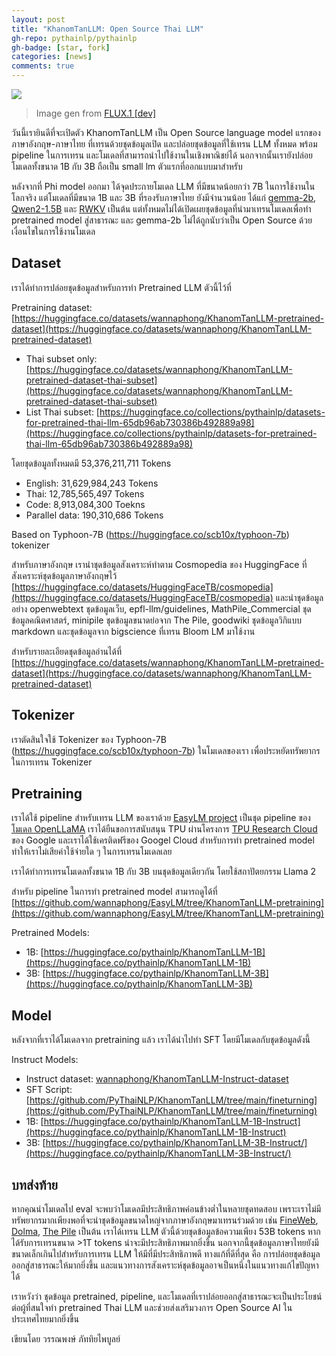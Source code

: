```yaml
---
layout: post
title: "KhanomTanLLM: Open Source Thai LLM"
gh-repo: pythainlp/pythainlp
gh-badge: [star, fork]
categories: [news]
comments: true
---
```


![](https://imgur.com/LpQmJqY.png)
> Image gen from [FLUX.1 [dev]](https://huggingface.co/spaces/black-forest-labs/FLUX.1-dev)

วันนี้เรายินดีที่จะเปิดตัว KhanomTanLLM เป็น Open Source language model แรกของภาษาอังกฤษ-ภาษาไทย ที่เทรนด้วยชุดข้อมูลเปิด และปล่อยชุดข้อมูลที่ใช้เทรน LLM ทั้งหมด พร้อม pipeline ในการเทรน และโมเดลที่สามารถนำไปใช้งานในเชิงพาณิชย์ได้ นอกจากนั้นเรายังปล่อยโมเดลทั้งขนาด 1B กับ 3B ถือเป็น small lm ตัวแรกที่ออกแบบมาสำหรับ

หลังจากที่ Phi model ออกมา ได้จุดประกายโมเดล LLM ที่มีขนาดน้อยกว่า 7B ในการใช้งานในโลกจริง แต่โมเดลที่มีขนาด 1B และ 3B ที่รองรับภาษาไทย ยังมีจำนวนน้อย ได้แก่ [gemma-2b](https://huggingface.co/google/gemma-2b), [Qwen2-1.5B](https://huggingface.co/Qwen/Qwen2-1.5B) และ [RWKV](https://huggingface.co/RWKV/) เป็นต้น แต่ทั้งหมดไม่ได้เปิดเผยชุดข้อมูลที่นำมาเทรนโมเดลเพื่อทำ pretrained model สู่สาธารณะ และ gemma-2b ไม่ได้ถูกนับว่าเป็น Open Source ด้วยเงื่อนไขในการใช้งานโมเดล

## Dataset

เราได้ทำการปล่อยชุดข้อมูลสำหรับการทำ Pretrained LLM ตัวนี้ไว้ที่

Pretraining dataset: [https://huggingface.co/datasets/wannaphong/KhanomTanLLM-pretrained-dataset](https://huggingface.co/datasets/wannaphong/KhanomTanLLM-pretrained-dataset)
- Thai subset only: [https://huggingface.co/datasets/wannaphong/KhanomTanLLM-pretrained-dataset-thai-subset](https://huggingface.co/datasets/wannaphong/KhanomTanLLM-pretrained-dataset-thai-subset)
- List Thai subset: [https://huggingface.co/collections/pythainlp/datasets-for-pretrained-thai-llm-65db96ab730386b492889a98](https://huggingface.co/collections/pythainlp/datasets-for-pretrained-thai-llm-65db96ab730386b492889a98)

โดยชุดข้อมูลทั้งหมดมี 53,376,211,711 Tokens

- English: 31,629,984,243 Tokens
- Thai: 12,785,565,497 Tokens
- Code: 8,913,084,300 Toekns
- Parallel data: 190,310,686 Tokens

Based on Typhoon-7B (https://huggingface.co/scb10x/typhoon-7b) tokenizer

สำหรับภาษาอังกฤษ เรานำชุดข้อมูลสังเคราะห์ทำตาม Cosmopedia ของ HuggingFace ที่สังเคราะห์ชุดข้อมูลภาษาอังกฤษไว้ [https://huggingface.co/datasets/HuggingFaceTB/cosmopedia](https://huggingface.co/datasets/HuggingFaceTB/cosmopedia) และนำชุดข้อมูลอย่าง openwebtext ชุดข้อมูลเว็บ, epfl-llm/guidelines, MathPile_Commercial ชุดข้อมูลคณิตศาสตร์, minipile ชุดข้อมูลขนาดย่อจาก The Pile, goodwiki ชุดข้อมูลวิกิแบบ markdown และชุดข้อมูลจาก bigscience ที่เทรน Bloom LM มาใช้งาน

สำหรับรายละเอียดชุดข้อมูลอ่านได้ที่ [https://huggingface.co/datasets/wannaphong/KhanomTanLLM-pretrained-dataset](https://huggingface.co/datasets/wannaphong/KhanomTanLLM-pretrained-dataset)

## Tokenizer

เราตัดสินใจใช้ Tokenizer ของ Typhoon-7B (https://huggingface.co/scb10x/typhoon-7b) ในโมเดลของเรา เพื่อประหยัดทรัพยากรในการเทรน Tokenizer

## Pretraining

เราได้ใช้ pipeline สำหรับเทรน LLM ของเราด้วย [EasyLM project](https://github.com/young-geng/EasyLM) เป็นชุด pipeline ของ[โมเดล OpenLLaMA](https://github.com/openlm-research/open_llama)  เราได้ยืนขอการสนับสนุน TPU ผ่านโครงการ [TPU Research Cloud](https://sites.research.google/trc/about/) ของ Google และเราได้ใช้เครติดฟรีของ Googel Cloud สำหรับการทำ pretrained model  ทำให้เราไม่เสียค่าใช้จ่ายใด ๆ ในการเทรนโมเดลเลย

เราได้ทำการเทรนโมเดลทั้งขนาด 1B กับ 3B บนชุดข้อมูลเดียวกัน โดยใช้สถาปัตยกรรม Llama 2

สำหรับ pipeline ในการทำ pretrained model สามารถดูได้ที่ [https://github.com/wannaphong/EasyLM/tree/KhanomTanLLM-pretraining](https://github.com/wannaphong/EasyLM/tree/KhanomTanLLM-pretraining)

Pretrained Models:
- 1B: [https://huggingface.co/pythainlp/KhanomTanLLM-1B](https://huggingface.co/pythainlp/KhanomTanLLM-1B)
- 3B: [https://huggingface.co/pythainlp/KhanomTanLLM-3B](https://huggingface.co/pythainlp/KhanomTanLLM-3B)

## Model

หลังจากที่เราได้โมเดลจาก pretraining แล้ว เราได้นำไปทำ SFT โดยมีโมเดลกับชุดข้อมูลดังนี้

Instruct Models:
- Instruct dataset: [wannaphong/KhanomTanLLM-Instruct-dataset](https://huggingface.co/datasets/wannaphong/KhanomTanLLM-Instruct-dataset)
- SFT Script: [https://github.com/PyThaiNLP/KhanomTanLLM/tree/main/fineturning](https://github.com/PyThaiNLP/KhanomTanLLM/tree/main/fineturning)
- 1B: [https://huggingface.co/pythainlp/KhanomTanLLM-1B-Instruct](https://huggingface.co/pythainlp/KhanomTanLLM-1B-Instruct)
- 3B: [https://huggingface.co/pythainlp/KhanomTanLLM-3B-Instruct/](https://huggingface.co/pythainlp/KhanomTanLLM-3B-Instruct/)

## บทส่งท้าย

หากคุณนำโมเดลไป eval จะพบว่าโมเดลมีประสิทธิภาพค่อนข้างต่ำในหลายชุดทดสอบ เพราะเราไม่มีทรัพยากรมากเพียงพอที่จะนำชุดข้อมูลขนาดใหญ่จากภาษาอังกฤษมาเทรนร่วมด้วย เช่น [FineWeb](https://huggingface.co/datasets/HuggingFaceFW/fineweb), [Dolma](allenai/dolma), [The Pile](EleutherAI/the_pile_deduplicated) เป็นต้น เราได้เทรน LLM ตัวนี้ด้วยชุดข้อมูลข้อความเพียง 53B tokens หากได้รับการเทรนขนาด >1T tokens น่าจะมีประสิทธิภาพมากยิ่งขึ้น นอกจากนี้ชุดข้อมูลภาษาไทยยังมีขนาดเล็กเกินไปสำหรับการเทรน LLM ให้มีที่มีประสิทธิภาพดี ทางแก้ที่ดีที่สุด คือ การปล่อยชุดข้อมูลออกสู่สาธารณะให้มากยิ่งขึ้น และแนวทางการสังเคราะห์ชุดข้อมูลอาจเป็นหนึ่งในแนวทางแก้ไขปัญหาได้

เราหวังว่า ชุดข้อมูล pretrained, pipeline, และโมเดลที่เราปล่อยออกสู่สาธารณะจะเป็นประโยชน์ต่อผู้ที่สนใจทำ pretrained Thai LLM และช่วยส่งเสริมวงการ Open Source AI ในประเทศไทยมากยิ่งขึ้น

เขียนโดย วรรณพงษ์ ภัททิยไพบูลย์
